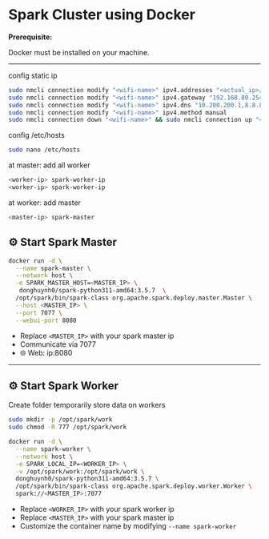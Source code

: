 # Spark Cluster using Docker

**Prerequisite:**

Docker must be installed on your machine.

---

config static ip

```bash
sudo nmcli connection modify "<wifi-name>" ipv4.addresses "<actual_ip>/24"
sudo nmcli connection modify "<wifi-name>" ipv4.gateway "192.168.80.254"
sudo nmcli connection modify "<wifi-name>" ipv4.dns "10.200.200.1,8.8.8.8"
sudo nmcli connection modify "<wifi-name>" ipv4.method manual
sudo nmcli connection down "<wifi-name>" && sudo nmcli connection up "<wifi-name>"
```

config /etc/hosts
```bash
sudo nano /etc/hosts
```
at master: add all worker
```bash
<worker-ip> spark-worker-ip
<worker-ip> spark-worker-ip
```

at worker: add master
```bash
<master-ip> spark-master
```

## ⚙️ Start Spark Master

```bash
docker run -d \
  --name spark-master \
  --network host \
  -e SPARK_MASTER_HOST=<MASTER_IP> \
   donghuynh0/spark-python311-amd64:3.5.7  \
  /opt/spark/bin/spark-class org.apache.spark.deploy.master.Master \
  --host <MASTER_IP> \
  --port 7077 \
  --webui-port 8080
```

- Replace `<MASTER_IP>` with your spark master ip
- Communicate via 7077
- 🌐 Web: ip:8080

---

## ⚙️ Start Spark Worker

Create folder temporarily store data on workers 
```bash
sudo mkdir -p /opt/spark/work
sudo chmod -R 777 /opt/spark/work

```

```bash
docker run -d \
  --name spark-worker \
  --network host \
  -e SPARK_LOCAL_IP=<WORKER_IP> \
  -v /opt/spark/work:/opt/spark/work \
  donghuynh0/spark-python311-amd64:3.5.7 \
  /opt/spark/bin/spark-class org.apache.spark.deploy.worker.Worker \
  spark://<MASTER_IP>:7077
```

- Replace `<WORKER_IP>` with your spark worker ip
- Replace `<MASTER_IP>` with your spark master ip
- Customize the container name by modifying `--name spark-worker`
